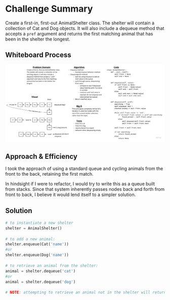 # Challenge Summary

Create a first-in, first-out AnimalShelter class.
The shelter will contain a collection of Cat and Dog objects. It will also include a dequeue method that accepts a `pref` argument and returns the first matching animal that has been in the shelter the longest.

## Whiteboard Process

![animal-shelter-wb](stack-queue-animal-shelter.jpg)

## Approach & Efficiency

I took the approach of using a standard queue and cycling animals from the front to the back, retaining the first match.

In hindsight if I were to refactor, I would try to write this as a queue built from stacks. Since that system inherently passes nodes back and forth from front to back, I believe it would lend itself to a simpler solution.

## Solution

```Python
# to instantiate a new shelter
shelter = AnimalShelter()

# to add a new animal:
shelter.enqueue(Cat('name'))
#or
shelter.enqueue(Dog('name'))

# to retrieve an animal from the shelter:
animal = shelter.dequeue('cat')
#or
animal = shelter.dequeue('dog')

# NOTE: attempting to retrieve an animal not in the shelter will return None. Attempting to retrieve from an empty shelter will raise an exception.
```
